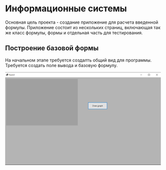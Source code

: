 <h1>Информационные системы</h1>
<p>Основная цель проекта - создание приложение для расчета введенной формулы. Приложение состоит из нескольких страниц, включающая так же класс формулы, формы и отдельная часть для тестирования.</p>

<h2>Построение базовой формы</h2>

<p>На начальном этапе требуется создалть общий вид для программы. Требуется создать поле вывода и базовую формулу.</p>

<img src = "./img/baseAplication01.png">

<p></p>

